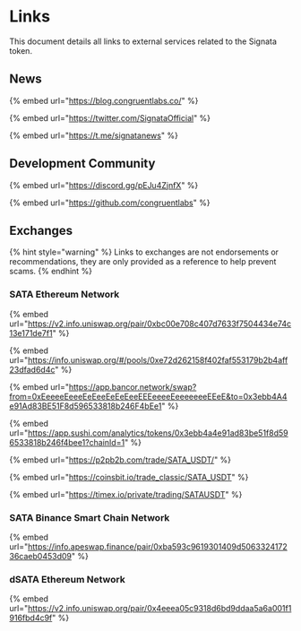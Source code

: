 # Links

This document details all links to external services related to the Signata token.

## News

{% embed url="https://blog.congruentlabs.co/" %}

{% embed url="https://twitter.com/SignataOfficial" %}

{% embed url="https://t.me/signatanews" %}

## Development Community

{% embed url="https://discord.gg/pEJu4ZjnfX" %}

{% embed url="https://github.com/congruentlabs" %}

## Exchanges

{% hint style="warning" %}
Links to exchanges are not endorsements or recommendations, they are only provided as a reference to help prevent scams.
{% endhint %}

### SATA Ethereum Network

{% embed url="https://v2.info.uniswap.org/pair/0xbc00e708c407d7633f7504434e74c13e171de7f1" %}

{% embed url="https://info.uniswap.org/#/pools/0xe72d262158f402faf553179b2b4aff23dfad6d4c" %}

{% embed url="https://app.bancor.network/swap?from=0xEeeeeEeeeEeEeeEeEeEeeEEEeeeeEeeeeeeeEEeE&to=0x3ebb4A4e91Ad83BE51F8d596533818b246F4bEe1" %}

{% embed url="https://app.sushi.com/analytics/tokens/0x3ebb4a4e91ad83be51f8d596533818b246f4bee1?chainId=1" %}

{% embed url="https://p2pb2b.com/trade/SATA_USDT/" %}

{% embed url="https://coinsbit.io/trade_classic/SATA_USDT" %}

{% embed url="https://timex.io/private/trading/SATAUSDT" %}

### SATA Binance Smart Chain Network

{% embed url="https://info.apeswap.finance/pair/0xba593c9619301409d506332417236caeb0453d09" %}

### dSATA Ethereum Network

{% embed url="https://v2.info.uniswap.org/pair/0x4eeea05c9318d6bd9ddaa5a6a001f1916fbd4c9f" %}
